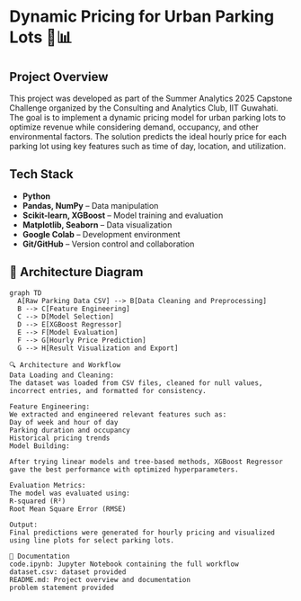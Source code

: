 # Dynamic Pricing for Urban Parking Lots 🚗📊

##  Project Overview

This project was developed as part of the Summer Analytics 2025 Capstone Challenge organized by the Consulting and Analytics Club, IIT Guwahati. The goal is to implement a dynamic pricing model for urban parking lots to optimize revenue while considering demand, occupancy, and other environmental factors. The solution predicts the ideal hourly price for each parking lot using key features such as time of day, location, and utilization.

##  Tech Stack

- **Python**
- **Pandas, NumPy** – Data manipulation
- **Scikit-learn, XGBoost** – Model training and evaluation
- **Matplotlib, Seaborn** – Data visualization
- **Google Colab** – Development environment
- **Git/GitHub** – Version control and collaboration

## 🧩 Architecture Diagram

```mermaid
graph TD
  A[Raw Parking Data CSV] --> B[Data Cleaning and Preprocessing]
  B --> C[Feature Engineering]
  C --> D[Model Selection]
  D --> E[XGBoost Regressor]
  E --> F[Model Evaluation]
  F --> G[Hourly Price Prediction]
  G --> H[Result Visualization and Export]

🔍 Architecture and Workflow
Data Loading and Cleaning:
The dataset was loaded from CSV files, cleaned for null values, incorrect entries, and formatted for consistency.

Feature Engineering:
We extracted and engineered relevant features such as:
Day of week and hour of day
Parking duration and occupancy
Historical pricing trends
Model Building:

After trying linear models and tree-based methods, XGBoost Regressor gave the best performance with optimized hyperparameters.

Evaluation Metrics:
The model was evaluated using:
R-squared (R²)
Root Mean Square Error (RMSE)

Output:
Final predictions were generated for hourly pricing and visualized using line plots for select parking lots.

📄 Documentation
code.ipynb: Jupyter Notebook containing the full workflow
dataset.csv: dataset provided
README.md: Project overview and documentation
problem statement provided



